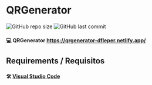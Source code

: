 # QRGenerator

![GitHub repo size](https://img.shields.io/github/repo-size/dfleper/QRGenerator?logo=github)
![GitHub last commit](https://img.shields.io/github/last-commit/dfleper/QRGenerator?color=blue&label=last-commit&logo=github&logoColor=white)

#### 💻 QRGenerator https://qrgenerator-dfleper.netlify.app/

## Requirements / Requisitos
#### 🛠 [Visual Studio Code](https://code.visualstudio.com/) 
